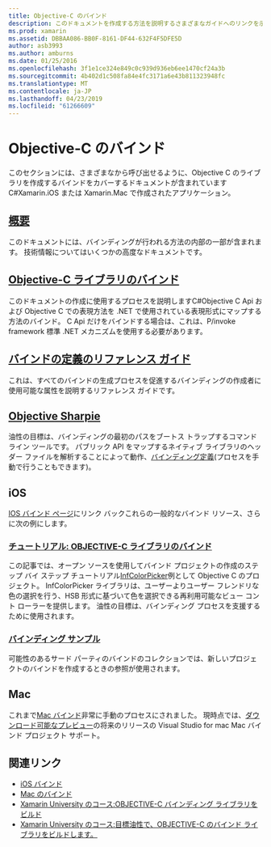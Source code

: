 ```yaml
---
title: Objective-C のバインド
description: このドキュメントを作成する方法を説明するさまざまなガイドへのリンクを示しますC#Xamarin アプリケーションで市販のライブラリを使用する開発者を有効にすると、OBJECTIVE-C コードへのバインド。
ms.prod: xamarin
ms.assetid: DBBAA086-BB0F-8161-DF44-632F4F5DFE5D
author: asb3993
ms.author: amburns
ms.date: 01/25/2016
ms.openlocfilehash: 3f1e1ce324e849c0c939d936eb6ee1470cf24a3b
ms.sourcegitcommit: 4b402d1c508fa84e4fc3171a6e43b811323948fc
ms.translationtype: MT
ms.contentlocale: ja-JP
ms.lasthandoff: 04/23/2019
ms.locfileid: "61266609"
---
```

# <a name="binding-objective-c"></a>Objective-C のバインド

このセクションには、さまざまなから呼び出せるように、Objective C のライブラリを作成するバインドをカバーするドキュメントが含まれていますC#Xamarin.iOS または Xamarin.Mac で作成されたアプリケーション。

##  <a name="overviewcross-platformmaciosbindingoverviewmd"></a>[概要](~/cross-platform/macios/binding/overview.md)

このドキュメントには、バインディングが行われる方法の内部の一部が含まれます。 技術情報についてはいくつかの高度なドキュメントです。

##  <a name="binding-objective-c-librariescross-platformmaciosbindingobjective-c-librariesmd"></a>[Objective-C ライブラリのバインド](~/cross-platform/macios/binding/objective-c-libraries.md)

このドキュメントの作成に使用するプロセスを説明しますC#Objective C Api および Objective C での表現方法を .NET で使用されている表現形式にマップする方法のバインド。
C Api だけをバインドする場合は、これは、P/invoke framework 標準 .NET メカニズムを使用する必要があります。

##  <a name="binding-definition-reference-guidecross-platformmaciosbindingbinding-types-referencemd"></a>[バインドの定義のリファレンス ガイド](~/cross-platform/macios/binding/binding-types-reference.md)

これは、すべてのバインドの生成プロセスを促進するバインディングの作成者に使用可能な属性を説明するリファレンス ガイドです。


## <a name="objective-sharpiecross-platformmaciosbindingobjective-sharpieindexmd"></a>[Objective Sharpie](~/cross-platform/macios/binding/objective-sharpie/index.md)

油性の目標は、バインディングの最初のパスをブートス トラップするコマンド ライン ツールです。 パブリック API をマップするネイティブ ライブラリのヘッダー ファイルを解析することによって動作、[バインディング定義](~/cross-platform/macios/binding/objective-c-libraries.md)(プロセスを手動で行うこともできます)。

## <a name="ios"></a>iOS

[IOS バインド ページ](~/ios/platform/binding-objective-c/index.md)にリンク バックこれらの一般的なバインド リソース、さらに次の例にします。

### <a name="walkthrough-binding-an-objective-c-libraryiosplatformbinding-objective-cwalkthroughmd"></a>[チュートリアル: OBJECTIVE-C ライブラリのバインド](~/ios/platform/binding-objective-c/walkthrough.md)

この記事では、オープン ソースを使用してバインド プロジェクトの作成のステップ バイ ステップ チュートリアル[InfColorPicker](https://github.com/InfinitApps/InfColorPicker)例として Objective C のプロジェクト。 InfColorPicker ライブラリは、ユーザーよりユーザー フレンドリな色の選択を行う、HSB 形式に基づいて色を選択できる再利用可能なビュー コント ローラーを提供します。 油性の目標は、バインディング プロセスを支援するために使用されます。

### <a name="binding-sampleshttpsgithubcommonomonotouch-bindings"></a>[バインディング サンプル](https://github.com/mono/monotouch-bindings)

可能性のあるサード パーティのバインドのコレクションでは、新しいプロジェクトのバインドを作成するときの参照が使用されます。

## <a name="mac"></a>Mac

これまで[Mac バインド](~/mac/platform/binding.md)非常に手動のプロセスにされました。 現時点では、[ダウンロード可能なプレビュー](https://forums.xamarin.com/discussion/59760/xamarin-mac-binding-project-preview)の将来のリリースの Visual Studio for mac Mac バインド プロジェクト サポート。



## <a name="related-links"></a>関連リンク

- [iOS バインド](~/ios/platform/binding-objective-c/index.md)
- [Mac のバインド](~/mac/platform/binding.md)
- [Xamarin University のコース:OBJECTIVE-C バインディング ライブラリをビルド](https://university.xamarin.com/classes/track/all#building-an-objective-c-bindings-library)
- [Xamarin University のコース:目標油性で、OBJECTIVE-C のバインド ライブラリをビルドします。](https://university.xamarin.com/classes/track/all#build-an-objective-c-bindings-library-with-objective-sharpie)
